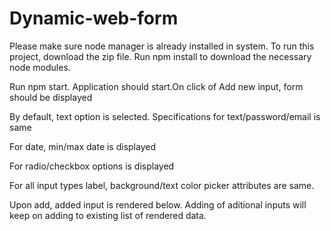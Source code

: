 # Dynamic-web-form

Please make sure node manager is already installed in system. To run this project, download the zip file. Run npm install to download the necessary node modules.

Run npm start. Application should start.On click of Add new input, form should be displayed

By default, text option is selected. Specifications for text/password/email is same

For date, min/max date is displayed

For radio/checkbox options is displayed

For all input types label, background/text color picker attributes are same.

Upon add, added input is rendered below. Adding of aditional inputs will keep on adding to existing list of rendered data.

